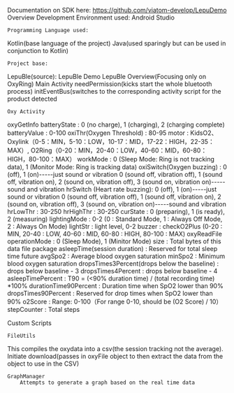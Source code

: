 Documentation on SDK here: https://github.com/viatom-develop/LepuDemo
Overview
Development Environment used:
Android Studio

	Programming Language used:
Kotlin(base language of the project)
Java(used sparingly but can be used in conjunction to Kotlin)
	
	Project base:
LepuBle(source): LepuBle Demo
LepuBle Overview(Focusing only on OxyRing)
	Main Activity
needPermission(kicks start the whole bluetooth process)
initEventBus(switches to the corresponding activity script for the product detected

	Oxy Activity
oxyGetInfo
batteryState : 0 (no charge), 1 (charging), 2 (charging complete)
batteryValue : 0-100
oxiThr(Oxygen Threshold) : 80-95
motor : KidsO2、Oxylink（0-5：MIN，5-10：LOW，10-17：MID，17-22：HIGH，22-35：MAX）, O2Ring（0-20：MIN，20-40：LOW，40-60：MID，60-80：HIGH，80-100：MAX）
workMode : 0 (Sleep Mode: Ring is not tracking data), 1 (Monitor Mode: Ring is tracking data)
oxiSwitch(Oxygen buzzing) :
0 (off), 1 (on)-----just sound or vibration
0 (sound off, vibration off), 1 (sound off, vibration on), 2 (sound on, vibration off), 3 (sound on, vibration on)-----sound and vibration
hrSwitch (Heart rate buzzing):
0 (off), 1 (on)-----just sound or vibration
0 (sound off, vibration off), 1 (sound off, vibration on), 2 (sound on, vibration off), 3 (sound on, vibration on)-----sound and vibration
hrLowThr : 30-250
hrHighThr : 30-250
curState : 0 (preparing), 1 (is ready), 2 (measuring)
lightingMode : 0-2 (0 : Standard Mode, 1 : Always Off Mode, 2 : Always On Mode)
lightStr : light level, 0-2
buzzer : checkO2Plus (0-20 : MIN, 20-40 : LOW, 40-60 : MID, 60-80 : HIGH, 80-100 : MAX)
oxyReadFile
operationMode : 0 (Sleep Mode), 1 (Minitor Mode)
size : Total bytes of this data file package
asleepTime(session duration) : Reserved for total sleep time future
avgSpo2 : Average blood oxygen saturation
minSpo2 : Minimum blood oxygen saturation
dropsTimes3Percent(drops below the baseline) : drops below baseline - 3
dropsTimes4Percent : drops below baseline - 4 asleepTimePercent : T90 = (<90% duration time) / (total recording time) *100%
durationTime90Percent : Duration time when SpO2 lower than 90%
dropsTimes90Percent : Reserved for drop times when SpO2 lower than 90%
o2Score : Range: 0-100（For range 0-10, should be (O2 Score) / 10）
stepCounter : Total steps

Custom Scripts

	FileUtils
This compiles the oxydata into a csv(the session tracking not the average).
Initiate download(passes in oxyFile object to then extract the data from the object to use in the CSV)

	GraphManager
		Attempts to generate a graph based on the real time data
